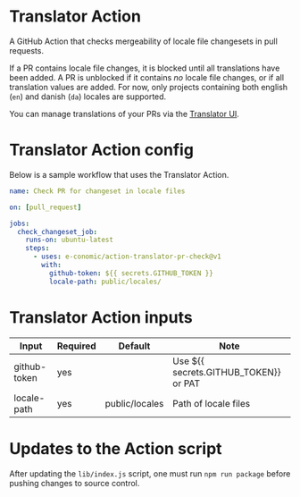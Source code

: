 # Translator Action

A GitHub Action that checks mergeability of locale file changesets in pull requests.

If a PR contains locale file changes, it is blocked until all translations have been added.
A PR is unblocked if it contains _no_ locale file changes, or if all translation values are added.
For now, only projects containing both english (`en`) and danish (`da`) locales are supported.

You can manage translations of your PRs via the [Translator UI](https://translator.e-conomic.ws/).

# Translator Action config

Below is a sample workflow that uses the Translator Action.

```yml
name: Check PR for changeset in locale files

on: [pull_request]

jobs:
  check_changeset_job:
    runs-on: ubuntu-latest
    steps:
      - uses: e-conomic/action-translator-pr-check@v1
        with:
          github-token: ${{ secrets.GITHUB_TOKEN }}
          locale-path: public/locales/
```

# Translator Action inputs

| Input        | Required | Default        | Note                                  |
| ------------ | -------- | -------------- | ------------------------------------- |
| github-token | yes      |                | Use ${{ secrets.GITHUB_TOKEN}} or PAT |
| locale-path  | yes      | public/locales | Path of locale files                  |

# Updates to the Action script

After updating the `lib/index.js` script, one must run `npm run package` before pushing changes to source control.
